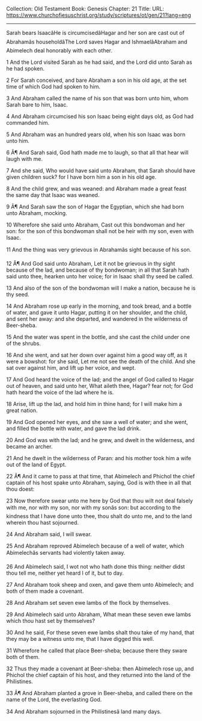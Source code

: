 Collection: Old Testament
Book: Genesis
Chapter: 21
Title: 
URL: https://www.churchofjesuschrist.org/study/scriptures/ot/gen/21?lang=eng

---

Sarah bears IsaacâHe is circumcisedâHagar and her son are cast out of Abrahamâs householdâThe Lord saves Hagar and IshmaelâAbraham and Abimelech deal honorably with each other.

1 And the Lord visited Sarah as he had said, and the Lord did unto Sarah as he had spoken.

2 For Sarah conceived, and bare Abraham a son in his old age, at the set time of which God had spoken to him.

3 And Abraham called the name of his son that was born unto him, whom Sarah bare to him, Isaac.

4 And Abraham circumcised his son Isaac being eight days old, as God had commanded him.

5 And Abraham was an hundred years old, when his son Isaac was born unto him.

6 Â¶ And Sarah said, God hath made me to laugh, so that all that hear will laugh with me.

7 And she said, Who would have said unto Abraham, that Sarah should have given children suck? for I have born him a son in his old age.

8 And the child grew, and was weaned: and Abraham made a great feast the same day that Isaac was weaned.

9 Â¶ And Sarah saw the son of Hagar the Egyptian, which she had born unto Abraham, mocking.

10 Wherefore she said unto Abraham, Cast out this bondwoman and her son: for the son of this bondwoman shall not be heir with my son, even with Isaac.

11 And the thing was very grievous in Abrahamâs sight because of his son.

12 Â¶ And God said unto Abraham, Let it not be grievous in thy sight because of the lad, and because of thy bondwoman; in all that Sarah hath said unto thee, hearken unto her voice; for in Isaac shall thy seed be called.

13 And also of the son of the bondwoman will I make a nation, because he is thy seed.

14 And Abraham rose up early in the morning, and took bread, and a bottle of water, and gave it unto Hagar, putting it on her shoulder, and the child, and sent her away: and she departed, and wandered in the wilderness of Beer-sheba.

15 And the water was spent in the bottle, and she cast the child under one of the shrubs.

16 And she went, and sat her down over against him a good way off, as it were a bowshot: for she said, Let me not see the death of the child. And she sat over against him, and lift up her voice, and wept.

17 And God heard the voice of the lad; and the angel of God called to Hagar out of heaven, and said unto her, What aileth thee, Hagar? fear not; for God hath heard the voice of the lad where he is.

18 Arise, lift up the lad, and hold him in thine hand; for I will make him a great nation.

19 And God opened her eyes, and she saw a well of water; and she went, and filled the bottle with water, and gave the lad drink.

20 And God was with the lad; and he grew, and dwelt in the wilderness, and became an archer.

21 And he dwelt in the wilderness of Paran: and his mother took him a wife out of the land of Egypt.

22 Â¶ And it came to pass at that time, that Abimelech and Phichol the chief captain of his host spake unto Abraham, saying, God is with thee in all that thou doest:

23 Now therefore swear unto me here by God that thou wilt not deal falsely with me, nor with my son, nor with my sonâs son: but according to the kindness that I have done unto thee, thou shalt do unto me, and to the land wherein thou hast sojourned.

24 And Abraham said, I will swear.

25 And Abraham reproved Abimelech because of a well of water, which Abimelechâs servants had violently taken away.

26 And Abimelech said, I wot not who hath done this thing: neither didst thou tell me, neither yet heard I of it, but to day.

27 And Abraham took sheep and oxen, and gave them unto Abimelech; and both of them made a covenant.

28 And Abraham set seven ewe lambs of the flock by themselves.

29 And Abimelech said unto Abraham, What mean these seven ewe lambs which thou hast set by themselves?

30 And he said, For these seven ewe lambs shalt thou take of my hand, that they may be a witness unto me, that I have digged this well.

31 Wherefore he called that place Beer-sheba; because there they sware both of them.

32 Thus they made a covenant at Beer-sheba: then Abimelech rose up, and Phichol the chief captain of his host, and they returned into the land of the Philistines.

33 Â¶ And Abraham planted a grove in Beer-sheba, and called there on the name of the Lord, the everlasting God.

34 And Abraham sojourned in the Philistinesâ land many days.
